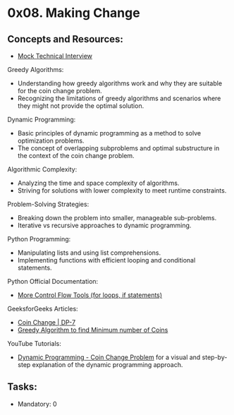 # 0x08. Making Change

## Concepts and Resources:
* [Mock Technical Interview]()

Greedy Algorithms:
* Understanding how greedy algorithms work and why they are suitable for the coin change problem.
* Recognizing the limitations of greedy algorithms and scenarios where they might not provide the optimal solution.

Dynamic Programming:
* Basic principles of dynamic programming as a method to solve optimization problems.
* The concept of overlapping subproblems and optimal substructure in the context of the coin change problem.

Algorithmic Complexity:
* Analyzing the time and space complexity of algorithms.
* Striving for solutions with lower complexity to meet runtime constraints.

Problem-Solving Strategies:
* Breaking down the problem into smaller, manageable sub-problems.
* Iterative vs recursive approaches to dynamic programming.

Python Programming:
* Manipulating lists and using list comprehensions.
* Implementing functions with efficient looping and conditional statements.

Python Official Documentation:
* [More Control Flow Tools (for loops, if statements)](https://intranet.alxswe.com/rltoken/oVyaCk8erLwLPj96P-qlCw)

GeeksforGeeks Articles:
* [Coin Change | DP-7](https://intranet.alxswe.com/rltoken/iQPaO5JhI-BtuZdm6HIVCQ)
* [Greedy Algorithm to find Minimum number of Coins](https://intranet.alxswe.com/rltoken/FsBN0oeRp0FpyU8sMd4UiA)

YouTube Tutorials:
* [Dynamic Programming - Coin Change Problem](https://intranet.alxswe.com/rltoken/qFEdwwtAVyJr9NLHDZDsUQ) for a visual and step-by-step explanation of the dynamic programming approach.


## Tasks:
* Mandatory: 0
